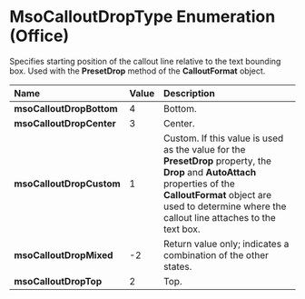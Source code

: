 
# MsoCalloutDropType Enumeration (Office)

Specifies starting position of the callout line relative to the text bounding box. Used with the  **PresetDrop** method of the **CalloutFormat** object.



|**Name**|**Value**|**Description**|
|:-----|:-----|:-----|
| **msoCalloutDropBottom**|4|Bottom.|
| **msoCalloutDropCenter**|3|Center.|
| **msoCalloutDropCustom**|1|Custom. If this value is used as the value for the  **PresetDrop** property, the **Drop** and **AutoAttach** properties of the **CalloutFormat** object are used to determine where the callout line attaches to the text box.|
| **msoCalloutDropMixed**|-2|Return value only; indicates a combination of the other states. |
| **msoCalloutDropTop**|2|Top.|
